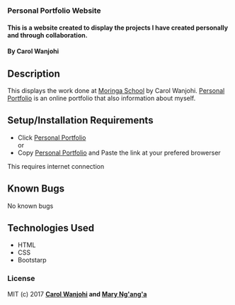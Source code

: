 ### Personal Portfolio Website

#### This is a website created to display the projects I have created personally and through collaboration.

#### By **Carol Wanjohi**

## Description

This displays the work done at [Moringa School](http://moringaschool.com/) by Carol Wanjohi. [Personal Portfolio](https://carolwanjohi.github.io/) is an online portfolio that also information about myself.

## Setup/Installation Requirements
* Click [Personal Portfolio](https://carolwanjohi.github.io/) <br/>
  or <br/>
* Copy [Personal Portfolio](https://carolwanjohi.github.io/) and  Paste the link at your prefered browerser

This requires internet connection

## Known Bugs

No known bugs

## Technologies Used

* HTML
* CSS
* Bootstarp

### License

MIT (c) 2017 **[Carol Wanjohi](https://github.com/carolwanjohi) and [Mary Ng'ang'a](https://github.com/marynganga)**
